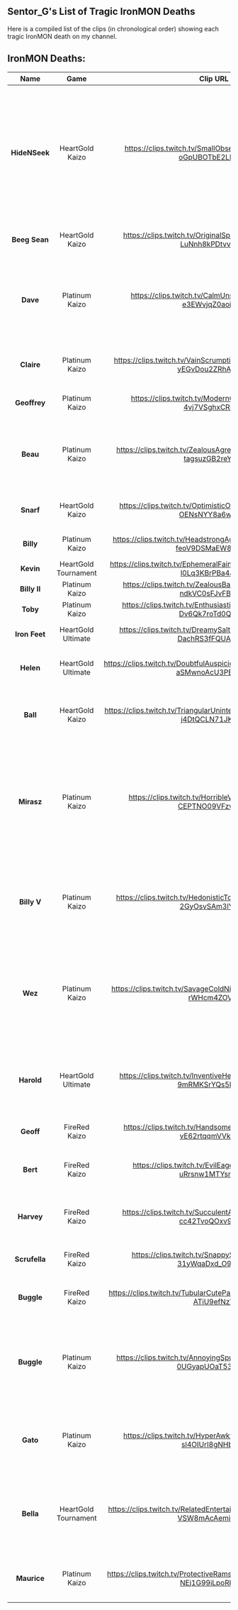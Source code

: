 ## Sentor_G's List of Tragic IronMON Deaths

Here is a compiled list of the clips (in chronological order) showing each tragic IronMON death on my channel.

## IronMON Deaths:
| **Name** | **Game** | **Clip URL** | **Extra Details** |
|:-:|:-:|:-:|-|
| **HideNSeek** | HeartGold Kaizo| https://clips.twitch.tv/SmallObservantMonkeyLitFam-oGpUBOTbE2LFBIXF | I had my randomiser settings wrong (I had no idea until this clip), which added +3 Pokémon to important trainers. This meant the Kimono Girls had 4 Pokémon each. |
| **Beeg Sean** | HeartGold Kaizo | https://clips.twitch.tv/OriginalSpikyGrassPermaSmug-LuNnh8kPDtvvpT7L | Maybe locking into Rollout was a bad idea... |
| **Dave** | Platinum Kaizo | https://clips.twitch.tv/CalmUnsightlyTubersMcaT-e3EWvjqZ0aoie0jL | My first decent Tail Glow Pokémon. Died to weather tick damage after not using a heal. |
| **Claire** | Platinum Kaizo | https://clips.twitch.tv/VainScrumptiousMeerkatDeIlluminati-yEGvDou2ZRhAsEAM | When a tanky Pokémon gets sent out after a Perish Song user... |
| **Geoffrey** | Platinum Kaizo | https://clips.twitch.tv/ModernCoyMangoBCouch-4vj7VSghxCRrgicl | STAB Overheat into a steel type. |
| **Beau** | Platinum Kaizo | https://clips.twitch.tv/ZealousAgreeableBarracudaTTours-tagsuzGB2reYPZil | Another tanky Pokémon sent out after Perish Song. This Kingdra stood no chance. |
| **Snarf** | HeartGold Kaizo | https://clips.twitch.tv/OptimisticOpenPidgeonPastaThat-OENsNYY8a6wtmirZ | STAB Selfdestruct. Need I say anymore? |
| **Billy** | Platinum Kaizo | https://clips.twitch.tv/HeadstrongAggressiveTaroCeilingCat-feoV9DSMaEW8AmqH | Billy had a lot of chances in this battle. |
| **Kevin** | HeartGold Tournament | https://clips.twitch.tv/EphemeralFaintLyrebirdAMPTropPunch-l0Lq3KBrPBa4J5EY | No heals. |
| **Billy II** | Platinum Kaizo | https://clips.twitch.tv/ZealousBadShingleSeemsGood-ndkVC0sFJvFBqKbJ | EQ from a Moltres. |
| **Toby** | Platinum Kaizo | https://clips.twitch.tv/EnthusiasticLivelyThymeTriHard-Dv6Qk7roTd0Q5P-k | Turn 1 Perish Song. |
| **Iron Feet** | HeartGold Ultimate | https://clips.twitch.tv/DreamySaltyPicklesHoneyBadger-DachRS3fFQUAvYMD | Didn't set up enough into Metal Burst. |
| **Helen** | HeartGold Ultimate | https://clips.twitch.tv/DoubtfulAuspiciousDragonflyCclamChamp-aSMwnoAcU3PEJ4mq | To be honest, Helen should not have got here. o7 |
| **Ball** | HeartGold Kaizo | https://clips.twitch.tv/TriangularUninterestedGiraffeCharlieBitMe-j4DtQCLN71JKJbFI | Not even STAB Thunderbolt was enough for this Hitmonlee. |
| **Mirasz** | Platinum Kaizo | https://clips.twitch.tv/HorribleVastBatteryPanicVis-CEPTNO09VFzvFC_0 | This seed randomly had 100% learnability on Gym TMs. I ran the seed back off stream and it was winnable... If only I didn't get Perish Songed. |
| **Billy V** | Platinum Kaizo | https://clips.twitch.tv/HedonisticTolerantAsteriskFrankerZ-2GyOsvSAm3lYwf9l | Another situation where I was shocked that a Legendary did not survive and a low BST Pokémon did. |
| **Wez** | Platinum Kaizo | https://clips.twitch.tv/SavageColdNightingaleOneHand-aolx-rWHcm4ZOVIU | I was in a rush to finish this seed, as I was so far in and didn't want to pause it over the long weekend.. and then Ho-Oh exploded. |
| **Harold** | HeartGold Ultimate | https://clips.twitch.tv/InventiveHelplessSageTwitchRaid-9mRMKSrYQs5FZLbT | Unaware Magnezone wakes up and uses Mirror Coat. Random trainer in Kanto. |
| **Geoff** | FireRed Kaizo | https://clips.twitch.tv/HandsomeAltruisticEelM4xHeh-vE62rtqqmVVkaNyq | Another turn 1 Perish Song. |
| **Bert** | FireRed Kaizo | https://clips.twitch.tv/EvilEagerBatKeyboardCat-uRrsnw1MTYsnv2sc | My first trip to FireRed E4. Bert did not want to give up. |
| **Harvey** | FireRed Kaizo | https://clips.twitch.tv/SucculentAgitatedClintDogFace-cc42TvoQOxv9rRCd | Transform. Drought Solarbeam was a really cool synergy. |
| **Scrufella** | FireRed Kaizo | https://clips.twitch.tv/SnappySilkyDuckYouWHY-31yWqaDxd_O9wNJv | One-punch-dog finally died in Koga's Gym. |
| **Buggle** | FireRed Kaizo | https://clips.twitch.tv/TubularCutePanResidentSleeper-qAFnL-ATiU9efNzY | Turn 1 Flamethrower on Champion battle. |
| **Buggle** | Platinum Kaizo | https://clips.twitch.tv/AnnoyingSpunkyDeerArsonNoSexy-0UGyapUOaT53MySJ | Dragon Dance Rock Slide critical hit on the exact same trainer ChadEditor died to only moments before. |
| **Gato** | Platinum Kaizo | https://clips.twitch.tv/HyperAwkwardCheddarRickroll-sl4OIUrI8gNHb1TP | Unbeliveably thicc Skuntank didn't miss a single Magma Storm. |
| **Bella** | HeartGold Tournament | https://clips.twitch.tv/RelatedEntertainingDragonfruitArgieB8--VSW8mAcAemi0Q0H | I knew the Gyarados had Bide, but I clicked Blizzard anyway. All Bella had to do was hit a second time. |
| **Maurice** | Platinum Kaizo | https://clips.twitch.tv/ProtectiveRamshackleHedgehogGivePLZ-NEj1G99iLpoRkbUD | Hit itself three times in confusion, then Aftermath. |
